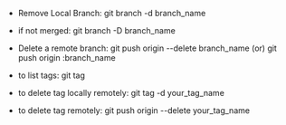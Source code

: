 - Remove Local Branch:
 git branch -d branch_name
- if not merged:
git branch -D branch_name


- Delete a remote branch:
  git push origin --delete branch_name
  (or)
  git push origin :branch_name

- to list tags:
git tag


- to delete tag locally remotely:
git tag -d your_tag_name
- to delete tag remotely:
git push origin --delete your_tag_name

